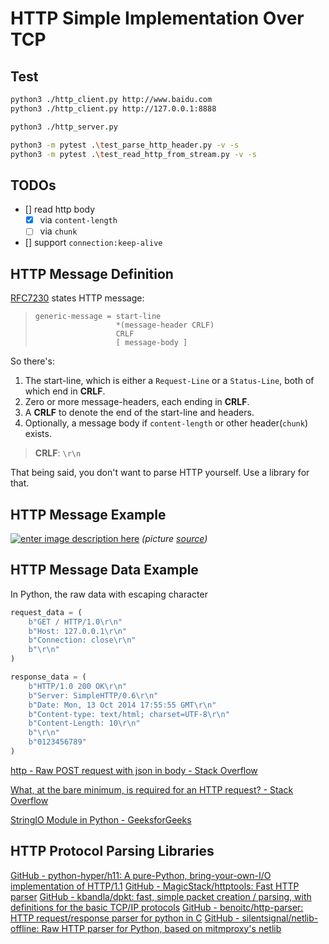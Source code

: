 # HTTP Simple Implementation Over TCP

## Test

```sh
python3 ./http_client.py http://www.baidu.com
python3 ./http_client.py http://127.0.0.1:8888

python3 ./http_server.py

python3 -m pytest .\test_parse_http_header.py -v -s
python3 -m pytest .\test_read_http_from_stream.py -v -s
```

## TODOs

- [] read http body
  - [x] via `content-length`
  - [ ] via `chunk`
- [] support `connection:keep-alive`

## HTTP Message Definition

[RFC7230](https://www.rfc-editor.org/rfc/rfc7230#section-3) states HTTP message:

>     generic-message = start-line
>                       *(message-header CRLF)
>                       CRLF
>                       [ message-body ]

So there's:

1. The start-line, which is either a `Request-Line` or a `Status-Line`, both of which end in **CRLF**.
2. Zero or more message-headers, each ending in **CRLF**.
3. A **CRLF** to denote the end of the start-line and headers.
4. Optionally, a message body if `content-length` or other header(`chunk`) exists.

> **CRLF**: `\r\n`

That being said, you don't want to parse HTTP yourself. Use a library for that.

## HTTP Message Example

[![enter image description here][1]][1]
*(picture [source](https://developer.mozilla.org/en-US/docs/Web/HTTP/Messages))*

  [1]: https://i.stack.imgur.com/j63Ua.png

## HTTP Message Data Example

In Python, the raw data with escaping character

```py
request_data = (
    b"GET / HTTP/1.0\r\n"
    b"Host: 127.0.0.1\r\n"
    b"Connection: close\r\n"
    b"\r\n"
)
```

```py
response_data = (
    b"HTTP/1.0 200 OK\r\n"
    b"Server: SimpleHTTP/0.6\r\n"
    b"Date: Mon, 13 Oct 2014 17:55:55 GMT\r\n"
    b"Content-type: text/html; charset=UTF-8\r\n"
    b"Content-Length: 10\r\n"
    b"\r\n"
    b"0123456789"
)
```


[http - Raw POST request with json in body - Stack Overflow](https://stackoverflow.com/questions/32436864/raw-post-request-with-json-in-body)

[What, at the bare minimum, is required for an HTTP request? - Stack Overflow](https://stackoverflow.com/questions/6686261/what-at-the-bare-minimum-is-required-for-an-http-request)

[StringIO Module in Python - GeeksforGeeks](https://www.geeksforgeeks.org/stringio-module-in-python/)

## HTTP Protocol Parsing Libraries

[GitHub - python-hyper/h11: A pure-Python, bring-your-own-I/O implementation of HTTP/1.1](https://github.com/python-hyper/h11)
[GitHub - MagicStack/httptools: Fast HTTP parser](https://github.com/MagicStack/httptools)
[GitHub - kbandla/dpkt: fast, simple packet creation / parsing, with definitions for the basic TCP/IP protocols](https://github.com/kbandla/dpkt)
[GitHub - benoitc/http-parser: HTTP request/response parser for python in C](https://github.com/benoitc/http-parser/)
[GitHub - silentsignal/netlib-offline: Raw HTTP parser for Python, based on mitmproxy's netlib](https://github.com/silentsignal/netlib-offline)
